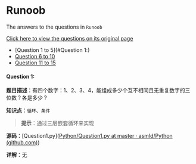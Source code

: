 # Runoob
The answers to the questions in `Runoob`

[Click here to view the questions on its original page](https://www.runoob.com/python/python-100-examples.html)

+ [Question 1 to 5](#Question 1:)
+ [Question 6 to 10]()
+ [Question 11 to 15]()

#### Question 1:

**题目描述**：有四个数字：1、2、3、4，能组成多少个互不相同且无重复数字的三位数？各是多少？

**知识点**：`循环`、`条件`

> **提示**：通过三层嵌套循环来实现

**源码**：[Question1.py]([Python/Question1.py at master · asmld/Python (github.com)](https://github.com/asmld/Python/blob/master/Runoob/Question1.py))

**详解**：无
